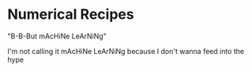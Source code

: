 # Numerical Recipes
"B-B-But mAcHiNe LeArNiNg"

I'm not calling it mAcHiNe LeArNiNg because I don't wanna feed into the hype

